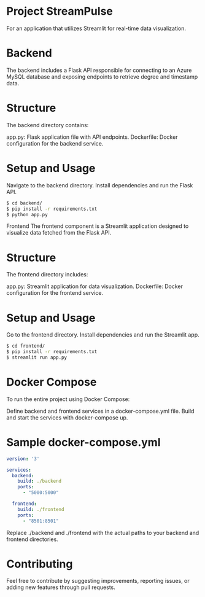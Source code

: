 
# Project StreamPulse
For an application that utilizes Streamlit for real-time data visualization.

# Backend
The backend includes a Flask API responsible for connecting to an Azure MySQL database and exposing endpoints to retrieve degree and timestamp data.				 

# Structure
The backend directory contains:

app.py: Flask application file with API endpoints.
Dockerfile: Docker configuration for the backend service.

# Setup and Usage
Navigate to the backend directory.
Install dependencies and run the Flask API.

```bash
$ cd backend/
$ pip install -r requirements.txt
$ python app.py
```
Frontend
The frontend component is a Streamlit application designed to visualize data fetched from the Flask API.

# Structure
The frontend directory includes:

app.py: Streamlit application for data visualization.
Dockerfile: Docker configuration for the frontend service.

# Setup and Usage
Go to the frontend directory.
Install dependencies and run the Streamlit app.
```bash
$ cd frontend/
$ pip install -r requirements.txt
$ streamlit run app.py 
```

# Docker Compose
To run the entire project using Docker Compose:

Define backend and frontend services in a docker-compose.yml file.
Build and start the services with docker-compose up.
# Sample docker-compose.yml
```yaml
version: '3'

services:
  backend:
    build: ./backend
    ports:
      - "5000:5000"  

  frontend:
    build: ./frontend
    ports:
      - "8501:8501"
```
Replace ./backend and ./frontend with the actual paths to your backend and frontend directories.

# Contributing
Feel free to contribute by suggesting improvements, reporting issues, or adding new features through pull requests.
